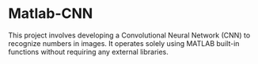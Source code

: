 # Matlab-CNN
This project involves developing a Convolutional Neural Network (CNN) to recognize numbers in images. It operates solely using MATLAB built-in functions without requiring any external libraries.
